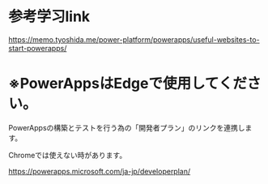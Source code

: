# 参考学习link
https://memo.tyoshida.me/power-platform/powerapps/useful-websites-to-start-powerapps/

# ※PowerAppsはEdgeで使用してください。

PowerAppsの構築とテストを行う為の「開発者プラン」のリンクを連携します。

Chromeでは使えない時があります。

https://powerapps.microsoft.com/ja-jp/developerplan/


